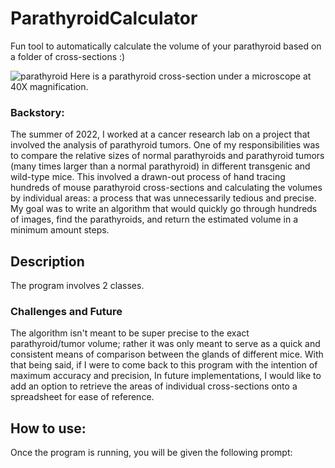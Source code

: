 # ParathyroidCalculator
Fun tool to automatically calculate the volume of your parathyroid based on a folder of cross-sections :)


![parathyroid](https://user-images.githubusercontent.com/103232379/188338480-9759ee10-f762-4823-ad0d-5e17677bd756.jpg)
Here is a parathyroid cross-section under a microscope at 40X magnification.
### Backstory:
The summer of 2022, I worked at a cancer research lab on a project that involved the analysis of parathyroid tumors. One of my responsibilities was to compare the relative sizes of normal parathyroids and parathyroid tumors (many times larger than a normal parathyroid) in different transgenic and wild-type mice. 
This involved a drawn-out process of hand tracing hundreds of mouse parathyroid cross-sections and calculating the volumes by individual areas: a process that was unnecessarily tedious and precise. My goal was to write an algorithm that would quickly go through hundreds of images, find the parathyroids, and return the estimated volume in a minimum amount steps.

## Description
The program involves 2 classes. 

### Challenges and Future
The algorithm isn't meant to be super precise to the exact parathyroid/tumor volume; rather it was only meant to serve as a quick and consistent means of comparison between the glands of different mice. 
With that being said, if I were to come back to this program with the intention of maximum accuracy and precision, 
In future implementations, I would like to add an option to retrieve the areas of individual cross-sections onto a spreadsheet for ease of reference. 

## How to use:
Once the program is running, you will be given the following prompt:

